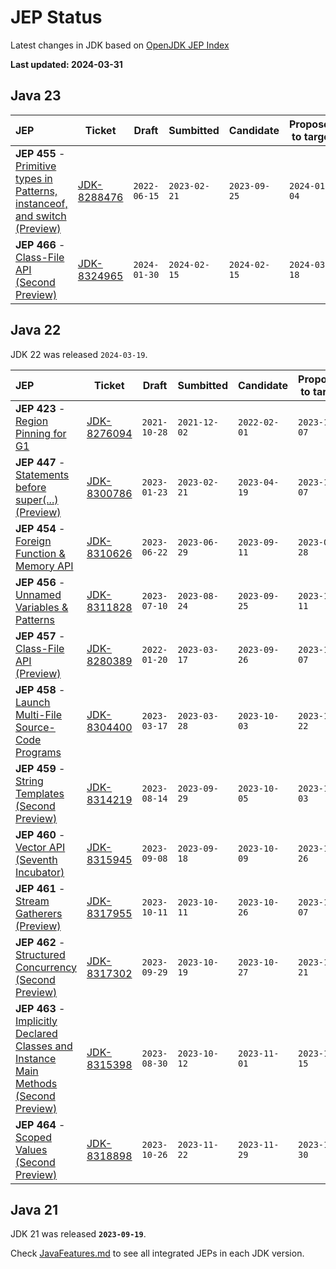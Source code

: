 # JEP Status
Latest changes in JDK based on [OpenJDK JEP Index](https://openjdk.org/jeps/0)

**Last updated: 2024-03-31**

## Java 23

| JEP | Ticket | Draft | Sumbitted | Candidate | Proposed to target | Targeted | Integrated | Completed | Closed |
| :-- | --- | --- | --- | --- | --- | --- | --- | --- | --- |
| **JEP 455**	- [Primitive types in Patterns, instanceof, and switch (Preview)](https://openjdk.org/jeps/455) | [JDK-8288476](https://bugs.openjdk.org/browse/JDK-8288476) | `2022-06-15` | `2023-02-21` | `2023-09-25` | `2024-01-04` | `2024-01-23` | `2024-02-01` | | |
| **JEP 466**	- [Class-File API (Second Preview)](https://openjdk.org/jeps/466) | [JDK-8324965](https://bugs.openjdk.org/browse/JDK-8324965) | `2024-01-30` | `2024-02-15` | `2024-02-15` | `2024-03-18` | `2024-03-28` | | | |

## Java 22
JDK 22 was released `2024-03-19`.

| JEP | Ticket | Draft | Sumbitted | Candidate | Proposed to target | Targeted | Integrated | Completed | Closed |
| :-- | --- | --- | --- | --- | --- | --- | --- | --- | --- |
| **JEP 423**	- [Region Pinning for G1](https://openjdk.org/jeps/423) | [JDK-8276094](https://bugs.openjdk.org/browse/JDK-8276094) | `2021-10-28` | `2021-12-02` | `2022-02-01` | `2023-11-07` | `2023-11-28` | `2023-12-06` | `2024-02-05` | `2024-02-05` |
| **JEP 447**	- [Statements before super(...) (Preview)](https://openjdk.org/jeps/447) | [JDK-8300786](https://bugs.openjdk.org/browse/JDK-8300786) | `2023-01-23` | `2023-02-21` | `2023-04-19` | `2023-11-07` | `2023-11-22` | `2023-12-05` | `2023-12-05` | `2024-01-05` |
| **JEP 454**	- [Foreign Function & Memory API](https://openjdk.org/jeps/454) | [JDK-8310626](https://bugs.openjdk.org/browse/JDK-8310626) | `2023-06-22` | `2023-06-29` | `2023-09-11` | `2023-09-28` | `2023-10-12` | `2023-10-12` | `2023-12-06` | `2023-12-29` |
| **JEP 456**	- [Unnamed Variables & Patterns](https://openjdk.org/jeps/456) | [JDK-8311828](https://bugs.openjdk.org/browse/JDK-8311828) | `2023-07-10` | `2023-08-24` | `2023-09-25` | `2023-10-11` | `2023-10-27` | `2023-11-03` | `2023-12-05` | `2024-01-04` |
| **JEP 457**	- [Class-File API (Preview)](https://openjdk.org/jeps/457) | [JDK-8280389](https://bugs.openjdk.org/browse/JDK-8280389) | `2022-01-20` | `2023-03-17` | `2023-09-26` | `2023-11-07` | `2023-11-28` | `2023-12-04` | `2023-12-11` | `2024-02-05` |
| **JEP 458**	- [Launch Multi-File Source-Code Programs](https://openjdk.org/jeps/458) | [JDK-8304400](https://bugs.openjdk.org/browse/JDK-8304400) | `2023-03-17` | `2023-03-28` | `2023-10-03` | `2023-11-22` | `2023-12-01` | `2023-12-05` | `2023-12-05` | `2023-12-05` |
| **JEP 459**	- [String Templates (Second Preview)](https://openjdk.org/jeps/459) | [JDK-8314219](https://bugs.openjdk.org/browse/JDK-8314219) | `2023-08-14` | `2023-09-29` | `2023-10-05` | `2023-11-03` | `2023-11-16` | `2023-11-17` | `2023-12-05` | `2024-01-09` |
| **JEP 460**	- [Vector API (Seventh Incubator)](https://openjdk.org/jeps/460) | [JDK-8315945](https://bugs.openjdk.org/browse/JDK-8315945) | `2023-09-08` | `2023-09-18` | `2023-10-09` | `2023-10-26` | `2023-11-06` | `2023-11-07` | `2023-11-07` | `2023-11-07` |
| **JEP 461**	- [Stream Gatherers (Preview)](https://openjdk.org/jeps/461) | [JDK-8317955](https://bugs.openjdk.org/browse/JDK-8317955) | `2023-10-11` | `2023-10-11` | `2023-10-26` | `2023-11-07` | `2023-11-29` | `2023-12-01` | `2023-12-07` | `2023-12-29` |
| **JEP 462**	- [Structured Concurrency (Second Preview)](https://openjdk.org/jeps/462) | [JDK-8317302](https://bugs.openjdk.org/browse/JDK-8317302) | `2023-09-29` | `2023-10-19` | `2023-10-27` | `2023-11-21` | `2023-12-01` | `2023-12-01` | `2023-12-09` | `2023-12-29` |
| **JEP 463**	- [Implicitly Declared Classes and Instance Main Methods (Second Preview)](https://openjdk.org/jeps/463) | [JDK-8315398](https://bugs.openjdk.org/browse/JDK-8315398) | `2023-08-30` | `2023-10-12` | `2023-11-01` | `2023-11-15` | `2023-11-28` | `2023-11-30` | `2023-12-05` | `2023-12-29` |
| **JEP 464**	- [Scoped Values (Second Preview)](https://openjdk.org/jeps/464) | [JDK-8318898](https://bugs.openjdk.org/browse/JDK-8318898) | `2023-10-26` | `2023-11-22` | `2023-11-29` | `2023-11-30` | `2023-12-07` | `2023-12-08` | `2024-02-05` | `2024-02-07` |

## Java 21
JDK 21 was released **`2023-09-19`**. 

Check [JavaFeatures.md](JavaFeatures.md) to see all integrated JEPs in each JDK version.
